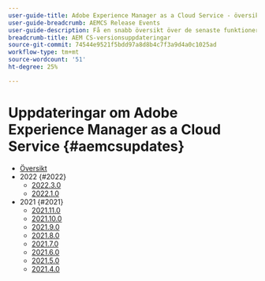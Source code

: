 ```yaml
---
user-guide-title: Adobe Experience Manager as a Cloud Service - översikt
user-guide-breadcrumb: AEMCS Release Events
user-guide-description: Få en snabb översikt över de senaste funktionerna i Adobe Experience Manager as a Cloud Service
breadcrumb-title: AEM CS-versionsuppdateringar
source-git-commit: 74544e9521f5bdd97a8d8b4c7f3a9d4a0c1025ad
workflow-type: tm+mt
source-wordcount: '51'
ht-degree: 25%

---
```



# Uppdateringar om Adobe Experience Manager as a Cloud Service {#aemcsupdates}

+ [Översikt](overview.md)
+ 2022 {#2022}
   + [2022.3.0](./2022/2022-3-0.md)
   + [2022.1.0](./2022/2022-1-0.md)
+ 2021 {#2021}
   + [2021.11.0](./2021/2021-11-0.md)
   + [2021.10.0](./2021/2021-10-0.md)
   + [2021.9.0](./2021/2021-9-0.md)
   + [2021.8.0](./2021/2021-8-0.md)
   + [2021.7.0](./2021/2021-7-0.md)
   + [2021.6.0](./2021/2021-6-0.md)
   + [2021.5.0](./2021/2021-5-0.md)
   + [2021.4.0](./2021/2021-4-0.md)
